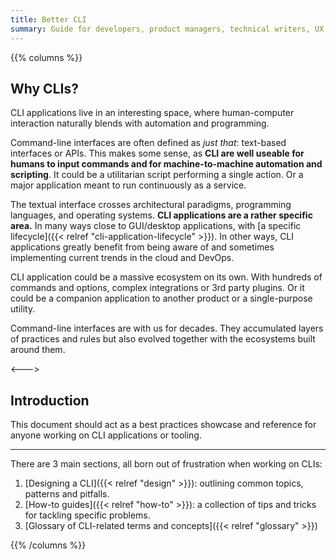 ```yaml
---
title: Better CLI
summary: Guide for developers, product managers, technical writers, UX designers and anyone else designing, building or maintaining a Command Line Interface application.
---
```


{{% columns %}} <!-- begin columns block -->

## Why CLIs?

CLI applications live in an interesting space, where human-computer interaction naturally blends with automation and programming.

Command-line interfaces are often defined as _just that_: text-based interfaces or APIs. This makes some sense, as **CLI are well useable for humans to input commands and for machine-to-machine automation and scripting**. It could be a utilitarian script performing a single action. Or a major application meant to run continuously as a service.

The textual interface crosses architectural paradigms, programming languages, and operating systems. **CLI applications are a rather specific area.** In many ways close to GUI/desktop applications, with [a specific lifecycle]({{< relref "cli-application-lifecycle" >}}). In other ways, CLI applications greatly benefit from being aware of and sometimes implementing current trends in the cloud and DevOps.

CLI application could be a massive ecosystem on its own. With hundreds of commands and options, complex integrations or 3rd party plugins. Or it could be a companion application to another product or a single-purpose utility.

Command-line interfaces are with us for decades. They accumulated layers of practices and rules but also evolved together with the ecosystems built around them.

<---> <!-- separator, between columns -->

## Introduction

This document should act as a best practices showcase and reference for anyone working on CLI applications or tooling.

---

There are 3 main sections, all born out of frustration when working on CLIs:

1. [Designing a CLI]({{< relref "design" >}}): outlining common topics, patterns and pitfalls.
1. [How-to guides]({{< relref "how-to" >}}): a collection of tips and tricks for tackling specific problems.
1. [Glossary of CLI-related terms and concepts]({{< relref "glossary" >}})

{{% /columns %}}

<!-- TODO: This documentation should be available as a CLI. Including auxiliary tooling it will try to propose -->
